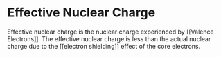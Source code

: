 # Effective Nuclear Charge

Effective nuclear charge is the nuclear charge experienced by [[Valence Electrons]]. The effective nuclear charge is less than the actual nuclear charge due to the [[electron shielding]] effect of the core electrons.